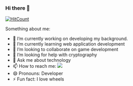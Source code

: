 ### Hi there 👋


[![HitCount](http://hits.dwyl.com/Mr-G-D/Mr-G-D.svg)](http://hits.dwyl.com/Mr-G-D/Mr-G-D)

Something about me:

- 🔭 I’m currently working on developing my background.
- 🌱 I’m currently learning web application development
- 👯 I’m looking to collaborate on game development
- 🤔 I’m looking for help with cryptography
- 💬 Ask me about technology
- 📫 How to reach me: ![](images/https://www.google.com/url?sa=i&url=https%3A%2F%2Fwww.flaticon.com%2Ffree-icon%2Flinkedin_174857&psig=AOvVaw2NExhNDsznRBmGek-pQrp0&ust=1609645618338000&source=images&cd=vfe&ved=0CAIQjRxqFwoTCIiy8Kqr_O0CFQAAAAAdAAAAABAD)
- 😄 Pronouns: Developer
- ⚡ Fun fact: I love wheels
